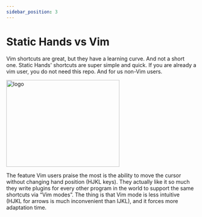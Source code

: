 ```yaml
---
sidebar_position: 3
---
```


# Static Hands vs Vim

Vim shortcuts are great, but they have a learning curve. And not a short one. Static Hands' shortcuts are super simple and quick. If you are already a vim user, you do not need this repo. And for us non-Vim users. 

<img src="https://raw.githubusercontent.com/almogtavor/static-hands/main/site/static-hands-docs/docs/tutorial-basics/icon1.svg" alt="logo" width="300" height="230"/>

The feature Vim users praise the most is the ability to move the cursor without changing hand position (HJKL keys). They actually like it so much they write plugins for every other program in the world to support the same shortcuts via “Vim modes”. The thing is that Vim mode is less intuitive (HJKL for arrows is much inconvenient than IJKL), and it forces more adaptation time.